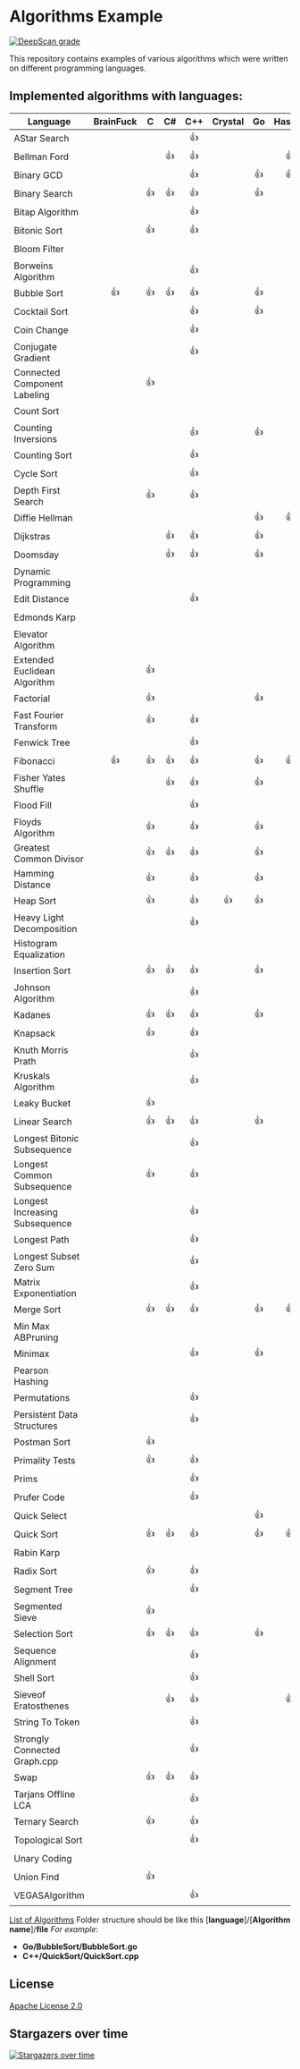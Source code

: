 # Algorithms Example
[![DeepScan grade](https://deepscan.io/api/teams/6243/projects/8132/branches/92442/badge/grade.svg)](https://deepscan.io/dashboard#view=project&tid=6243&pid=8132&bid=92442)

This repository contains examples of various algorithms which were written on different programming languages.
## Implemented algorithms with languages:


Language | BrainFuck | C | C# | C++ | Crystal | Go | Haskell | Java | JavaScript | Kotlin | Perl | Python | Racket | Ruby | Rust | Scala | Swift|
---|:---:|:---:|:---:|:---:|:---:|:---:|:---:|:---:|:---:|:---:|:---:|:---:|:---:|:---:|:---:|:---:|:---:|
AStar Search |   |   |   | :+1: |   |   |   |   |   |   |   | :+1: |   |   |   |   |  |
Bellman Ford |   |   | :+1: | :+1: |   |   | :+1: | :+1: |   |   |   | :+1: |   |   |   |   |  |
Binary GCD |   |   |   | :+1: |   | :+1: | :+1: | :+1: |   |   |   | :+1: |   |   |   |   |  |
Binary Search |   | :+1: | :+1: | :+1: |   | :+1: |   | :+1: | :+1: | :+1: | :+1: | :+1: |   | :+1: |   |   | :+1:|
Bitap Algorithm |   |   |   | :+1: |   |   |   |   |   |   |   | :+1: |   |   |   |   |  |
Bitonic Sort |   | :+1: |   | :+1: |   |   |   | :+1: |   |   |   |   |   |   |   |   |  |
Bloom Filter |   |   |   |   |   |   |   |   |   |   |   | :+1: |   |   |   |   |  |
Borweins Algorithm |   |   |   | :+1: |   |   |   | :+1: |   |   |   | :+1: |   |   |   |   |  |
Bubble Sort | :+1: | :+1: | :+1: | :+1: |   | :+1: |   | :+1: | :+1: |   | :+1: | :+1: |   | :+1: | :+1: | :+1: | :+1:|
Cocktail Sort |   |   |   | :+1: |   | :+1: |   |   |   |   |   |   |   |   |   |   |  |
Coin Change |   |   |   | :+1: |   |   |   |   |   |   |   |   |   |   |   |   |  |
Conjugate Gradient |   |   |   | :+1: |   |   |   |   |   |   |   | :+1: |   |   |   |   |  |
Connected Component Labeling |   | :+1: |   |   |   |   |   |   |   |   |   |   |   |   |   |   |  |
Count Sort |   |   |   |   |   |   |   |   |   |   |   | :+1: |   |   |   |   |  |
Counting Inversions |   |   |   | :+1: |   | :+1: |   | :+1: |   |   |   |   |   |   |   |   |  |
Counting Sort |   |   |   | :+1: |   |   |   | :+1: | :+1: |   |   | :+1: |   | :+1: |   |   | :+1:|
Cycle Sort |   |   |   | :+1: |   |   |   | :+1: |   |   |   | :+1: |   |   |   |   |  |
Depth First Search |   | :+1: |   | :+1: |   |   |   | :+1: | :+1: |   |   | :+1: |   | :+1: |   |   |  |
Diffie Hellman |   |   |   |   |   | :+1: | :+1: |   |   |   |   | :+1: |   |   |   |   |  |
Dijkstras |   |   | :+1: | :+1: |   | :+1: |   | :+1: | :+1: |   |   | :+1: |   |   |   |   |  |
Doomsday |   |   | :+1: | :+1: |   | :+1: |   | :+1: | :+1: | :+1: |   | :+1: |   | :+1: |   |   | :+1:|
Dynamic Programming |   |   |   |   |   |   |   | :+1: |   |   |   |   |   |   |   |   |  |
Edit Distance |   |   |   | :+1: |   |   |   |   |   |   |   | :+1: |   |   |   |   | :+1:|
Edmonds Karp |   |   |   |   |   |   |   | :+1: |   |   |   |   |   |   |   |   |  |
Elevator Algorithm |   |   |   |   |   |   |   | :+1: |   |   |   |   |   |   |   |   |  |
Extended Euclidean Algorithm |   | :+1: |   |   |   |   |   |   | :+1: |   |   |   |   |   |   |   |  |
Factorial |   | :+1: |   |   |   | :+1: |   | :+1: |   |   |   | :+1: |   |   |   |   |  |
Fast Fourier Transform |   | :+1: |   | :+1: |   |   |   | :+1: | :+1: |   |   | :+1: |   |   |   |   |  |
Fenwick Tree |   |   |   | :+1: |   |   |   |   |   |   |   |   |   |   |   |   |  |
Fibonacci | :+1: | :+1: | :+1: | :+1: |   | :+1: | :+1: | :+1: | :+1: | :+1: | :+1: | :+1: | :+1: | :+1: | :+1: | :+1: | :+1:|
Fisher Yates Shuffle |   |   | :+1: | :+1: |   | :+1: |   | :+1: | :+1: |   |   | :+1: |   | :+1: |   |   |  |
Flood Fill |   |   |   | :+1: |   |   |   | :+1: |   |   |   | :+1: |   |   |   |   | :+1:|
Floyds Algorithm |   | :+1: |   | :+1: |   | :+1: |   | :+1: |   |   |   | :+1: |   |   |   |   |  |
Greatest Common Divisor |   | :+1: | :+1: | :+1: |   | :+1: |   | :+1: | :+1: | :+1: |   | :+1: |   | :+1: |   | :+1: |  |
Hamming Distance |   | :+1: |   | :+1: |   | :+1: |   | :+1: | :+1: |   |   | :+1: |   | :+1: |   |   |  |
Heap Sort |   | :+1: |   | :+1: | :+1: | :+1: |   | :+1: | :+1: |   |   | :+1: |   | :+1: |   |   |  |
Heavy Light Decomposition |   |   |   | :+1: |   |   |   |   |   |   |   |   |   |   |   |   |  |
Histogram Equalization |   |   |   |   |   |   |   | :+1: |   |   |   |   |   |   |   |   |  |
Insertion Sort |   | :+1: | :+1: | :+1: |   | :+1: |   | :+1: | :+1: | :+1: |   | :+1: |   | :+1: | :+1: | :+1: | :+1:|
Johnson Algorithm |   |   |   | :+1: |   |   |   |   |   |   |   | :+1: |   |   |   |   |  |
Kadanes |   | :+1: | :+1: | :+1: |   | :+1: |   | :+1: | :+1: |   |   | :+1: |   |   |   |   |  |
Knapsack |   | :+1: |   | :+1: |   |   |   | :+1: |   |   |   |   |   |   |   |   |  |
Knuth Morris Prath |   |   |   | :+1: |   |   |   | :+1: |   |   |   | :+1: |   |   |   |   |  |
Kruskals Algorithm |   |   |   | :+1: |   |   |   | :+1: |   |   |   |   |   |   |   |   |  |
Leaky Bucket |   | :+1: |   |   |   |   |   |   |   |   |   |   |   |   |   |   |  |
Linear Search |   | :+1: | :+1: | :+1: |   | :+1: |   | :+1: | :+1: | :+1: | :+1: | :+1: | :+1: |   | :+1: | :+1: | :+1:|
Longest Bitonic Subsequence |   |   |   | :+1: |   |   |   |   |   |   |   |   |   |   |   |   |  |
Longest Common Subsequence |   | :+1: |   | :+1: |   |   |   | :+1: |   |   |   | :+1: |   | :+1: |   |   |  |
Longest Increasing Subsequence |   |   |   | :+1: |   |   |   | :+1: | :+1: |   |   | :+1: |   |   |   |   |  |
Longest Path |   |   |   | :+1: |   |   |   |   |   |   |   | :+1: |   |   |   |   |  |
Longest Subset Zero Sum |   |   |   | :+1: |   |   |   |   |   |   |   |   |   |   |   |   |  |
Matrix Exponentiation |   |   |   | :+1: |   |   |   |   |   |   |   |   |   |   |   |   |  |
Merge Sort |   | :+1: | :+1: | :+1: |   | :+1: | :+1: | :+1: | :+1: |   |   | :+1: |   | :+1: |   | :+1: | :+1:|
Min Max ABPruning |   |   |   |   |   |   |   | :+1: |   |   |   |   |   |   |   |   |  |
Minimax |   |   |   | :+1: |   | :+1: |   |   |   |   |   |   |   |   |   |   |  |
Pearson Hashing |   |   |   |   |   |   |   | :+1: |   |   |   |   |   |   |   |   |  |
Permutations |   |   |   | :+1: |   |   |   |   | :+1: |   |   | :+1: |   |   |   |   |  |
Persistent Data Structures |   |   |   | :+1: |   |   |   |   |   |   |   |   |   |   |   |   |  |
Postman Sort |   | :+1: |   |   |   |   |   |   |   |   |   |   |   |   |   |   |  |
Primality Tests |   | :+1: |   | :+1: |   |   |   |   |   |   |   |   |   |   |   |   |  |
Prims |   |   |   | :+1: |   |   |   |   |   |   |   |   |   |   |   |   |  |
Prufer Code |   |   |   | :+1: |   |   |   |   |   |   |   |   |   |   |   |   |  |
Quick Select |   |   |   |   |   | :+1: |   | :+1: | :+1: |   |   | :+1: |   |   |   |   |  |
Quick Sort |   | :+1: | :+1: | :+1: |   | :+1: | :+1: | :+1: | :+1: | :+1: |   | :+1: |   | :+1: | :+1: |   | :+1:|
Rabin Karp |   |   |   |   |   |   |   | :+1: |   |   |   | :+1: |   |   |   |   |  |
Radix Sort |   | :+1: |   | :+1: |   |   |   | :+1: |   |   |   | :+1: |   |   |   |   |  |
Segment Tree |   |   |   | :+1: |   |   |   |   |   |   |   |   |   |   |   |   |  |
Segmented Sieve |   | :+1: |   |   |   |   |   | :+1: |   |   |   | :+1: |   |   |   |   |  |
Selection Sort |   | :+1: | :+1: | :+1: |   | :+1: |   | :+1: | :+1: |   |   | :+1: |   | :+1: | :+1: | :+1: |  |
Sequence Alignment |   |   |   | :+1: |   |   |   |   |   |   |   |   |   |   |   |   |  |
Shell Sort |   |   |   | :+1: |   |   |   | :+1: | :+1: |   |   | :+1: |   | :+1: |   |   |  |
Sieveof Eratosthenes |   |   | :+1: | :+1: |   |   | :+1: | :+1: | :+1: |   |   | :+1: |   |   |   |   |  |
String To Token |   |   |   | :+1: |   |   |   |   |   |   |   |   |   |   |   |   |  |
Strongly Connected Graph.cpp |   |   |   | :+1: |   |   |   |   |   |   |   |   |   |   |   |   |  |
Swap |   | :+1: | :+1: | :+1: |   |   |   | :+1: | :+1: |   |   | :+1: |   |   |   | :+1: | :+1:|
Tarjans Offline LCA |   |   |   | :+1: |   |   |   |   |   |   |   |   |   |   |   |   |  |
Ternary Search |   | :+1: |   | :+1: |   |   |   | :+1: | :+1: |   |   | :+1: |   |   |   |   |  |
Topological Sort |   |   |   | :+1: |   |   |   | :+1: |   |   |   | :+1: |   |   |   |   |  |
Unary Coding |   |   |   |   |   |   |   | :+1: | :+1: |   |   | :+1: |   |   |   |   |  |
Union Find |   | :+1: |   |   |   |   |   | :+1: |   |   |   | :+1: |   |   |   |   |  |
VEGASAlgorithm |   |   |   | :+1: |   |   |   |   |   |   |   |   |   |   |   |   |  |

[List of Algorithms](Algorithms.md)
Folder structure should be like this
[**language**]/[**Algorithm name**]/**file**
*For example*:
* **Go/BubbleSort/BubbleSort.go**
* **C++/QuickSort/QuickSort.cpp**
## License
[Apache License 2.0](LICENSE)

## Stargazers over time

[![Stargazers over time](https://starchart.cc/Thuva4/Algorithms.svg)](https://starchart.cc/Thuva4/Algorithms)


